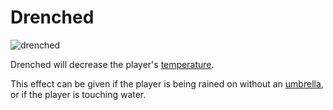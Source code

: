 # Drenched

![drenched](https://user-images.githubusercontent.com/47741160/140668884-1e1c6b00-508f-4231-9047-860c6e9f88d4.png)

Drenched will decrease the player's [temperature](https://github.com/fishcute/ToughAsClient/blob/main/Tutorial/Stats/Temperature.md).

This effect can be given if the player is being rained on without an [umbrella](https://github.com/fishcute/ToughAsClient/blob/main/Tutorial/Items/Umbrellas.md), or if the player is touching water.
